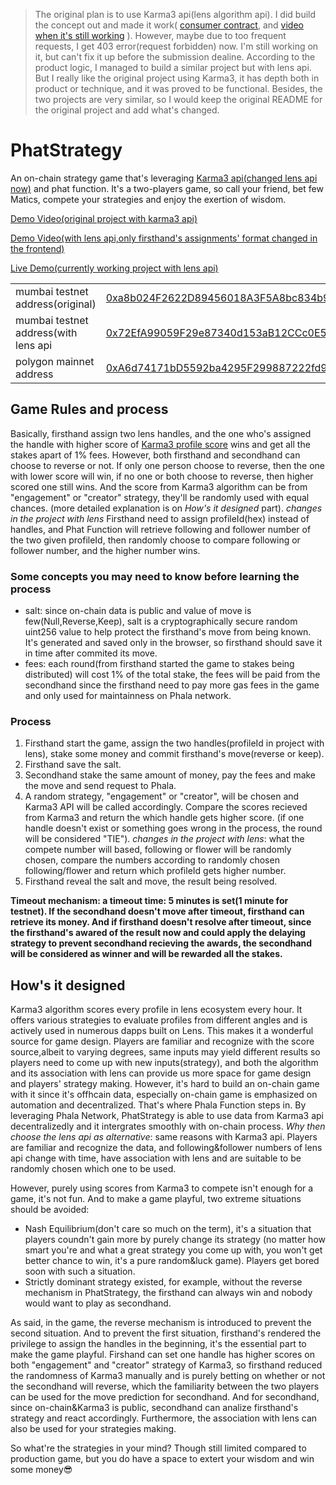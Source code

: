 > The original plan is to use Karma3 api(lens algorithm api). I did build the concept out and made it work( [consumer contract](https://mumbai.polygonscan.com/address/0xa8b024f2622d89456018a3f5a8bc834b9fb8215e), and [video when it's still working](https://www.youtube.com/watch?v=WrLH3gKIidQ) ). However, maybe due to too frequent requests, I get 403 error(request forbidden) now. I'm still working on it, but can't fix it up before the submission dealine. According to the product logic, I managed to build a similar project but with lens api. But I really like the original project using Karma3, it has depth both in product or technique, and it was proved to be functional. Besides, the two projects are very similar, so I would keep the original README for the original project and add what's changed. 

# PhatStrategy
An on-chain strategy game that's leveraging [Karma3 api(changed lens api now)](https://openapi.lens.k3l.io/) and phat function. It's a two-players game, so call your friend, bet few Matics, compete your strategies and enjoy the exertion of wisdom.

[Demo Video(original project with karma3 api)](https://www.youtube.com/watch?v=WrLH3gKIidQ)

[Demo Video(with lens api,only firsthand's assignments' format changed in the frontend)](https://youtu.be/H3bQjRgwXS4) 

[Live Demo(currently working project with lens api)](https://phata-strategy.vercel.app/) 



|||
|-|-|
|mumbai testnet address(original)|[0xa8b024F2622D89456018A3F5A8bc834b9FB8215E](https://mumbai.polygonscan.com/address/0xa8b024f2622d89456018a3f5a8bc834b9fb8215e)|
|mumbai testnet address(with lens api|[0x72EfA99059F29e87340d153aB12CCc0E562985e9](https://mumbai.polygonscan.com/address/0x72EfA99059F29e87340d153aB12CCc0E562985e9)|
|polygon mainnet address|[0xA6d74171bD5592ba4295F299887222fd996Dc16E](https://polygonscan.com/address/0xa6d74171bd5592ba4295f299887222fd996dc16e)|

## Game Rules and process
Basically, firsthand assign two lens handles, and the one who's assigned the handle with higher score of [Karma3 profile score](https://docs.karma3labs.com/decentralized-social/lens-protocol) wins and get all the stakes apart of 1% fees. However, both firsthand and secondhand can choose to reverse or not. If only one person choose to reverse, then the one with lower score will win, if no one or both choose to reverse, then higher scored one still wins. And the score from Karma3 algorithm can be from "engagement" or "creator" strategy, they'll be randomly used with equal chances. (more detailed explanation is on *How's it designed* part). 
*changes in the project with lens* Firsthand need to assign profileId(hex) instead of handles, and Phat Function will retrieve following and follower number of the two given profileId, then randomly choose to compare following or follower number, and the higher number wins.

### Some concepts you may need to know before learning the process
- salt: since on-chain data is public and value of move is few(Null,Reverse,Keep), salt is a cryptographically secure random uint256 value to help protect the firsthand's move from being known. It's generated and saved only in the browser, so firsthand should save it in time after commited its move.
- fees: each round(from firsthand started the game to stakes being distributed) will cost 1% of the total stake, the fees will be paid from the secondhand since the firsthand need to pay more gas fees in the game and only used for maintainness on Phala network.

### Process
1. Firsthand start the game, assign the two handles(profileId in project with lens), stake some money and commit firsthand's move(reverse or keep).
2. Firsthand save the salt.
3. Secondhand stake the same amount of money, pay the fees and make the move and send request to Phala.
4. A random strategy, "engagement" or "creator", will be chosen and Karma3 API will be called accordingly. Compare the scores recieved from Karma3 and return the which handle gets higher score. (if one handle doesn't exist or something goes wrong in the process, the round will be considered "TIE"). *changes in the project with lens*: what the compete number will based, following or flower will be randomly chosen, compare the numbers according to randomly chosen following/flower and return which profileId gets higher number.  
6. Firsthand reveal the salt and move, the result being resolved.

**Timeout mechanism: a timeout time: 5 minutes is set(1 minute for testnet). If the secondhand doesn't move after timeout, firsthand can retrieve its money. And if firsthand doesn't resolve after timeout, since the firsthand's awared of the result now and could apply the delaying strategy to prevent secondhand recieving the awards, the secondhand will be considered as winner and will be rewarded all the stakes.**

## How's it designed
Karma3 algorithm scores every profile in lens ecosystem every hour. It offers various strategies to evaluate profiles from different angles and is actively used in numerous dapps built on Lens. This makes it a wonderful source for game design. Players are familiar and recognize with the score source,albeit to varying degrees, same inputs may yield different results so players need to come up with new inputs(strategy), and both the algorithm and its association with lens can provide us more space for game design and players' strategy making. However, it's hard to build an on-chain game with it since it's offhcain data, especially on-chain game is emphasized on automation and decentralized. That's where Phala Function steps in. By leveraging Phala Network, PhatStrategy is able to use data from Karma3 api decentralizedly and it intergrates smoothly with on-chain process.
*Why then choose the lens api as alternative*: same reasons with Karma3 api. Players are familiar and recognize the data, and following&follower numbers of lens api change with time, have association with lens and are suitable to be randomly chosen which one to be used.

However, purely using scores from Karma3 to compete isn't enough for a game, it's not fun. And to make a game playful, two extreme situations should be avoided:

* Nash Equilibrium(don't care so much on the term), it's a situation that players coundn't gain more by purely change its strategy (no matter how smart you're and what a great strategy you come up with, you won't get better chance to win, it's a pure random&luck game). Players get bored soon with such a situation.
* Strictly dominant strategy existed, for example, without the reverse mechanism in PhatStrategy, the firsthand can always win and nobody would want to play as secondhand.

As said, in the game, the reverse mechanism is introduced to prevent the second situation. And to prevent the first situation, firsthand's rendered the privilege to assign the handles in the beginning, it's the essential part to make the game playful. Firshand can set one handle has higher scores on both "engagement" and "creator" strategy of Karma3, so firsthand reduced the randomness of Karma3 manually and is purely betting on whether or not the secondhand will reverse, which the familiarity between the two players can be used for the move prediction for secondhand. And for secondhand, since on-chain&Karma3 is public, secondhand can analize firsthand's strategy and react accordingly. Furthermore, the association with lens can also be used for your strategies making. 

So what're the strategies in your mind? Though still limited compared to production game, but you do have a space to extert your wisdom and win some money😎

